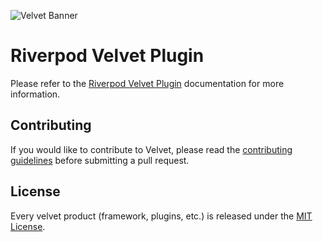 ![Velvet Banner](https://raw.githubusercontent.com/stratumfoundry/velvet/main/art/velvet-header.png "Velvet Banner")

# Riverpod Velvet Plugin

Please refer to the [Riverpod Velvet Plugin](https://velvet.stratumfoundry.com/plugins/riverpod-plugin) documentation for more information.

## Contributing

If you would like to contribute to Velvet, please read the [contributing guidelines](https://github.com/stratumfoundry/velvet/blob/main/CONTRIBUTING.md) before submitting a pull request.

## License

Every velvet product (framework, plugins, etc.) is released under the [MIT License](LICENSE).